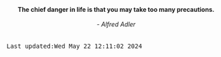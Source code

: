 
<div align="center"><b><span>The chief danger in life is that you may take too many precautions.</span></b><br><br><i> - Alfred Adler</i></div>
<br><br><kbd>Last updated:Wed May 22 12:11:02 2024</kbd>